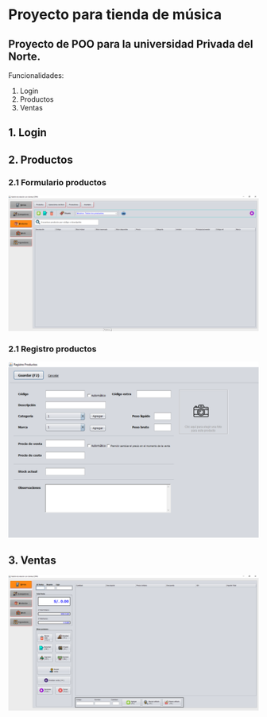 # Proyecto para tienda de música
## Proyecto de POO para la universidad Privada del Norte.

Funcionalidades:
1. Login
2. Productos
3. Ventas

## 1. Login


## 2. Productos


### 2.1 Formulario productos
![Imagen productos](/images/productos.png)

### 2.1 Registro productos
![Imagen productos](/images/productos_registro.png)


## 3. Ventas
![Imagen productos](/images/ventas.png)
